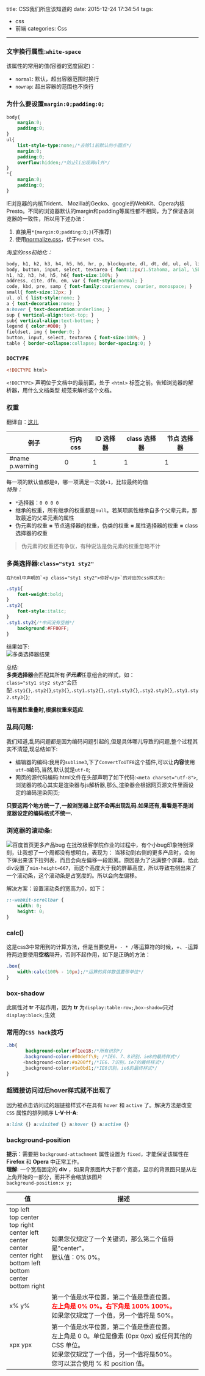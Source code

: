 title: CSS我们所应该知道的
date: 2015-12-24 17:34:54
tags: 
- css
- 前端
categories: Css
---
### 文字换行属性:`white-space`
该属性的常用的值(容器的宽度固定)：

- `normal`: 默认，超出容器范围时换行
- `nowrap`: 超出容器的范围也不换行

### 为什么要设置`margin:0;padding:0;`
``` css
body{
    margin:0;
    padding:0;
}
ul{
    list-style-type:none;/*去除li前默认的小圆点*/
    margin:0;
    padding:0;
    overflow:hidden;/*防止li出现再ul外*/
}
*{
    margin:0;
    padding:0;
}
```
IE浏览器的内核Trident、 Mozilla的Gecko、google的WebKit、Opera内核Presto。不同的浏览器默认的margin和padding等属性都不相同，为了保证各浏览器的一致性，所以用下述办法：  
1. 直接用`*{margin:0;padding:0;}`(不推荐)
2. 使用[normalize.css](https://github.com/necolas/normalize.css/blob/master/normalize.css)，优于`Reset CSS`。  

*淘宝的css初始化：*
``` css
body, h1, h2, h3, h4, h5, h6, hr, p, blockquote, dl, dt, dd, ul, ol, li, pre, form, fieldset, legend, button, input, textarea, th, td { margin:0; padding:0; }
body, button, input, select, textarea { font:12px/1.5tahoma, arial, \5b8b\4f53; }
h1, h2, h3, h4, h5, h6{ font-size:100%; }
address, cite, dfn, em, var { font-style:normal; }
code, kbd, pre, samp { font-family:couriernew, courier, monospace; }
small{ font-size:12px; }
ul, ol { list-style:none; }
a { text-decoration:none; }
a:hover { text-decoration:underline; }
sup { vertical-align:text-top; }
sub{ vertical-align:text-bottom; }
legend { color:#000; }
fieldset, img { border:0; }
button, input, select, textarea { font-size:100%; }
table { border-collapse:collapse; border-spacing:0; }
```
<!-- more -->

### `DOCTYPE`
``` html
<!DOCTYPE html>
```
`<!DOCTYPE>` 声明位于文档中的最前面，处于 `<html>` 标签之前。告知浏览器的解析器，用什么文档类型 规范来解析这个文档。

### 权重
翻译自：[这儿](http://archives.molly.com/2005/10/06/css2-and-css21-specificity-clarified/)  

| 例子 | 行内css | ID 选择器 | class 选择器| 节点 选择器|
| -- | -- | -- | -- | -- |
| #name p.warning | 0 | 1 | 1 | 1 |

每一项的默认值都是`0`，哪一项满足一次就`+1`，比较最终的值  
*特殊：*  

- `*`选择器：`0 0 0 0`
- 继承的权重，所有继承的权重都是`null`。若某项属性继承自多个父辈元素，那取最近的父辈元素的属性
- 伪元素的权重 **=** 节点选择器的权重，伪类的权重 **=** 属性选择器的权重 **=** class选择器的权重

>伪元素的权重还有争议，有种说法是伪元素的权重忽略不计

### 多类选择器:`class="sty1 sty2"`
    在html中声明的`<p class="sty1 sty2">你好</p>`的对应的css样式为:
``` css
.sty1{
    font-weight:bold;
}
.sty2{
    font-style:italic;
}
.sty1.sty2{/*中间没有空格*/
    background:#FF00FF;
}
```
结果如下:  
![多类选择器结果](https://tang-blog-1257996120.cos-website.ap-chengdu.myqcloud.com/css-float-1.png)

总结:  
**多类选择器**会匹配其所有***子元素***任意组合的样式，如：  
`class="sty1 sty2 sty3"`会匹配`.sty1{}`,`.sty2{}`,`sty3{}`,`.sty1.sty2{}`,`.sty1.sty3{}`,`.sty2.sty3{}`,`.sty1.sty2.sty3{}`;  

**当有属性重叠时,根据权重来适应**.

### 乱码问题:
我们知道,乱码问题都是因为编码问题引起的,但是具体哪儿导致的问题,整个过程其实不清楚,现总结如下:  

- 编辑器的编码:我用的`sublime3`,下了`ConvertToUTF8`这个插件,可以让**内容**使用`utf-8`编码,当然,默认就是`utf-8`;
- 网页的源代码编码:html文件在头部声明了如下代码:`<meta charset="utf-8">`,浏览器的核心其实是渲染器与js解析器,那么,渲染器会根据网页源文件里面设定的编码渲染网页;

**只要这两个地方统一了,一般浏览器上就不会再出现乱码.如果还有,看看是不是浏览器设定的编码格式不统一.**

### 浏览器的滚动条:
![百度首页更多产品bug](https://tang-blog-1257996120.cos-website.ap-chengdu.myqcloud.com/jike_baidu_product_bug.jpg)  在批改极客学院作业的过程中，有个小bug印象特别深刻，让我想了一个周都没有想明白，表现为：
当移动到右侧的更多产品时，会向下弹出来该下拉列表，而且会向左偏移一段距离。原因是为了沾满整个屏幕，给此div设置了`min-height=667`，而这个高度大于我的屏幕高度，所以导致右侧出来了一个滚动条，这个滚动条是占宽度的。所以会向左偏移。

解决方案：设置滚动条的宽高为0，如下：
``` css
::-webkit-scrollbar {
    width: 0;
    height: 0;
}
```

### calc()
这是css3中常用到的计算方法，但是当要使用`+ - * /`等运算符的时候，+、-运算符两边要使用**空格**隔开，否则不起作用，如下是正确的方法：
``` css
.box{
    width:calc(100% - 10px);/*运算的具体数值要带单位*/
}
```

### box-shadow
此属性对 **tr** 不起作用，因为 **tr** 为`display:table-row;`,`box-shadow`只对`display:block;`生效

### 常用的`CSS hack`技巧
``` css
.bb{
       background-color:#f1ee18;/*所有识别*/
      .background-color:#00deff\9; /*IE6、7、8识别，ie8的最终样式*/
      +background-color:#a200ff;/*IE6、7识别，ie7的最终样式*/
      _background-color:#1e0bd1;/*IE6识别，ie6的最终样式*/
}
```

### 超链接访问过后hover样式就不出现了   
因为被点击访问过的超链接样式不在具有 `hover` 和 `active` 了。解决方法是改变 `CSS` 属性的排列顺序 **L-V-H-A**:
``` css
a:link {} a:visited {} a:hover {} a:active {}
```

### background-position
**提示**：需要把 `background-attachment` 属性设置为 `fixed`，才能保证该属性在 **Firefox** 和 **Opera** 中正常工作。  
**理解**: 一个宽高固定的 **div** ，如果背景图片大于那个宽高，显示的背景图只是从左上角开始的一部分，而并不会缩放该图片  
`background-position:x y;`

|值          |    描述|  
| --------   | -----  | 
| top left<br>top center<br>top right<br>center left<br>center center<br>center right<br>bottom left<br>bottom center<br>bottom right     | 如果您仅规定了一个关键词，那么第二个值将是"center"。<br>默认值：0% 0%。 |  
| x% y%     |  第一个值是水平位置，第二个值是垂直位置。<br><strong style="color:#f00;">左上角是 0% 0%。右下角是 100% 100%。</strong><br>如果您仅规定了一个值，另一个值将是 50%。   | 
| xpx ypx        |    第一个值是水平位置，第二个值是垂直位置。<br>左上角是 0 0。单位是像素 (0px 0px) 或任何其他的 CSS 单位。<br>如果您仅规定了一个值，另一个值将是50%。<br>您可以混合使用 % 和 position 值。